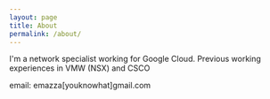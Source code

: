 ```yaml
---
layout: page
title: About
permalink: /about/
---
```


I'm a network specialist working for Google Cloud.
Previous working experiences in VMW (NSX) and CSCO

email: emazza[youknowhat]gmail.com
